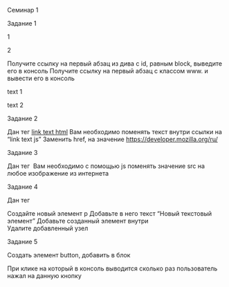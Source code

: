 Семинар 1

Задание 1

<div id="block">
<p>1</p>
<p>2</p>
</div>
Получите ссылку на первый абзац из дива с id, равным block, выведите его в консоль
Получите ссылку на первый абзац с классом www. и вывести его в консоль
<p class="www">text 1</p>
<p class="www">text 2</p>

Задание 2

Дан тег <a class="link" href="#">link text html</a>
Вам необходимо поменять текст внутри ссылки на “link text js”
Заменить href, на значение https://developer.mozilla.org/ru/

Задание 3

Дан тег <img class="photo" src="" alt="">
Вам необходимо с помощью js поменять значение src на любое изображение из интернета

Задание 4

Дан тег <div class="content"></div>
Создайте новый элемент p
Добавьте в него текст “Новый текстовый элемент”
Добавьте созданный элемент внутри <div class="content"></div>
Удалите добавленный узел

Задание 5

Создать элемент button, добавить в блок <div class="content"></div>
При клике на который в консоль выводится сколько раз пользователь нажал на данную кнопку